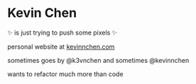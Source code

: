 # Kevin Chen

✨ is just trying to push some pixels ✨

personal website at [kevinnchen.com](https://www.kevinnchen.com)

sometimes goes by @k3vnchen and sometimes @kevinnchen

wants to refactor much more than code
